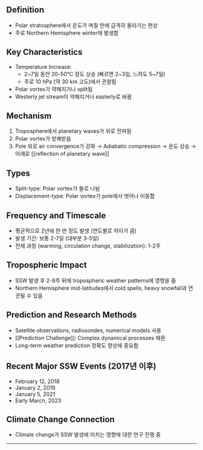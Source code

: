 ## Definition
- Polar stratosphere에서 온도가 며칠 만에 급격히 올라가는 현상
- 주로 Northern Hemisphere winter에 발생함

## Key Characteristics
- Temperature Increase:
	- 2~7일 동안 20-50°C 정도 상승 (빠르면 2~3일, 느려도 5~7일)
	- 주로 10 hPa (약 30 km 고도)에서 관찰됨
- Polar vortex가 약해지거나 split됨
- Westerly jet stream이 약해지거나 easterly로 바뀜

## Mechanism
1) Troposphere에서 planetary waves가 위로 전파됨
2) Polar vortex가 방해받음
3) Pole 위로 air convergence가 강화 → Adiabatic compression → 온도 상승 → 아래로 [[reflection of planetary wave]]

## Types
- Split-type: Polar vortex가 둘로 나뉨
- Displacement-type: Polar vortex가 pole에서 벗어나 이동함

## Frequency and Timescale
- 평균적으로 2년에 한 번 정도 발생 (연도별로 차이가 큼)
- 발생 기간: 보통 2-7일 (대부분 3-5일)
- 전체 과정 (warming, circulation change, stabilization): 1-2주

## Tropospheric Impact
- SSW 발생 후 2-8주 뒤에 tropospheric weather patterns에 영향을 줌
- Northern Hemisphere mid-latitudes에서 cold spells, heavy snowfall과 연관될 수 있음

## Prediction and Research Methods
- Satellite observations, radiosondes, numerical models 사용
- [[Prediction Challenge]]: Complex dynamical processes 때문
- Long-term weather prediction 정확도 향상에 중요함

## Recent Major SSW Events (2017년 이후)
- February 12, 2018
- January 2, 2019
- January 5, 2021
- Early March, 2023

## Climate Change Connection
- Climate change가 SSW 발생에 미치는 영향에 대한 연구 진행 중
---
